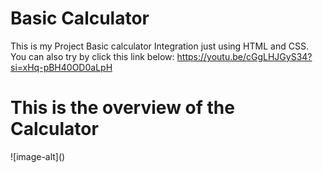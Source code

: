 # Basic Calculator
This is my Project Basic calculator Integration just using HTML and CSS.
You can also try by click this link below:
https://youtu.be/cGgLHJGyS34?si=xHq-pBH40OD0aLpH

<h1>This is the overview of the Calculator</h1>
![image-alt]()
